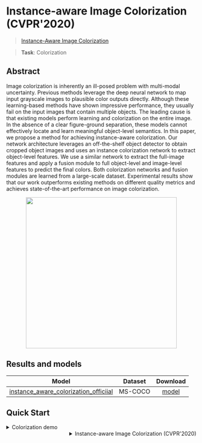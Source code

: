 # Instance-aware Image Colorization (CVPR'2020)

> [Instance-Aware Image Colorization](https://openaccess.thecvf.com/content_CVPR_2020/html/Su_Instance-Aware_Image_Colorization_CVPR_2020_paper.html)

> **Task**: Colorization

<!-- [ALGORITHM] -->

## Abstract

<!-- [ABSTRACT] -->

Image colorization is inherently an ill-posed problem with multi-modal uncertainty. Previous methods leverage the deep neural network to map input grayscale images to plausible color outputs directly. Although these learning-based methods have shown impressive performance, they usually fail on the input images that contain multiple objects. The leading cause is that existing models perform learning and colorization on the entire image. In the absence of a clear figure-ground separation, these models cannot effectively locate and learn meaningful object-level semantics. In this paper, we propose a method for achieving instance-aware colorization. Our network architecture leverages an off-the-shelf object detector to obtain cropped object images and uses an instance colorization network to extract object-level features. We use a similar network to extract the full-image features and apply a fusion module to full object-level and image-level features to predict the final colors. Both colorization networks and fusion modules are learned from a large-scale dataset. Experimental results show that our work outperforms existing methods on different quality metrics and achieves state-of-the-art performance on image colorization.

<!-- [IMAGE] -->

<div align=center >
 <img src="https://github.com/ericsujw/InstColorization/blob/master/imgs/teaser.png?raw=true" width="400"/>
</div >

## Results and models

|                                              Model                                              | Dataset |                                              Download                                              |
| :---------------------------------------------------------------------------------------------: | :-----: | :------------------------------------------------------------------------------------------------: |
| [instance_aware_colorization_officiial](./inst-colorizatioon_full_official_cocostuff-256x256.py) | MS-COCO | [model](https://download.openmmlab.com/mmediting/inst_colorization/inst-colorizatioon_full_official_cocostuff-256x256-5b9d4eee.pth) |

## Quick Start

<details>
<summary>Colorization demo</summary>

You can use the following commands to colorize an image.

```shell

python demo/colorization_demo.py configs/inst_colorization/inst-colorizatioon_full_official_cocostuff-256x256.py https://download.openmmlab.com/mmediting/inst_colorization/inst-colorizatioon_full_official_cocostuff-256x256-5b9d4eee.pth input.jpg output.jpg
```

For more demos, you can refer to [Tutorial 3: inference with pre-trained models](https://mmagic.readthedocs.io/en/latest/user_guides/3_inference.html).

</details>

<details>
<summary align="right">Instance-aware Image Colorization (CVPR'2020)</summary>

```bibtex
@inproceedings{Su-CVPR-2020,
  author = {Su, Jheng-Wei and Chu, Hung-Kuo and Huang, Jia-Bin},
  title = {Instance-aware Image Colorization},
  booktitle = {IEEE Conference on Computer Vision and Pattern Recognition (CVPR)},
  year = {2020}
}
```

</details>
